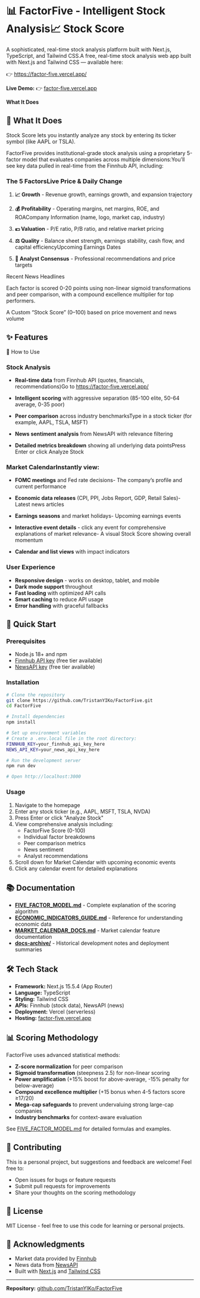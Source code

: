 # 📊 FactorFive - Intelligent Stock Analysis📈 Stock Score



A sophisticated, real-time stock analysis platform built with Next.js, TypeScript, and Tailwind CSS.A free, real-time stock analysis web app built with Next.js and Tailwind CSS — available here:

👉 https://factor-five.vercel.app/

**Live Demo:** 👉 [factor-five.vercel.app](https://factor-five.vercel.app/)

**What It Does**

## 🎯 What It Does

Stock Score lets you instantly analyze any stock by entering its ticker symbol (like AAPL or TSLA).

FactorFive provides institutional-grade stock analysis using a proprietary 5-factor model that evaluates companies across multiple dimensions:You’ll see key data pulled in real-time from the Finnhub API, including:



### The 5 FactorsLive Price & Daily Change

1. **📈 Growth** - Revenue growth, earnings growth, and expansion trajectory

2. **💰 Profitability** - Operating margins, net margins, ROE, and ROACompany Information (name, logo, market cap, industry)

3. **💵 Valuation** - P/E ratio, P/B ratio, and relative market pricing

4. **⚖️ Quality** - Balance sheet strength, earnings stability, cash flow, and capital efficiencyUpcoming Earnings Dates

5. **🎯 Analyst Consensus** - Professional recommendations and price targets

Recent News Headlines

Each factor is scored 0-20 points using non-linear sigmoid transformations and peer comparison, with a compound excellence multiplier for top performers.

A Custom “Stock Score” (0–100) based on price movement and news volume

## ✨ Features

🚀 How to Use

### Stock Analysis

- **Real-time data** from Finnhub API (quotes, financials, recommendations)Go to https://factor-five.vercel.app/

- **Intelligent scoring** with aggressive separation (85-100 elite, 50-64 average, 0-35 poor)

- **Peer comparison** across industry benchmarksType in a stock ticker (for example, AAPL, TSLA, MSFT)

- **News sentiment analysis** from NewsAPI with relevance filtering

- **Detailed metrics breakdown** showing all underlying data pointsPress Enter or click Analyze Stock



### Market CalendarInstantly view:

- **FOMC meetings** and Fed rate decisions- The company’s profile and current performance

- **Economic data releases** (CPI, PPI, Jobs Report, GDP, Retail Sales)- Latest news articles

- **Earnings seasons** and market holidays- Upcoming earnings events

- **Interactive event details** - click any event for comprehensive explanations of market relevance- A visual Stock Score showing overall momentum

- **Calendar and list views** with impact indicators


### User Experience
- **Responsive design** - works on desktop, tablet, and mobile
- **Dark mode support** throughout
- **Fast loading** with optimized API calls
- **Smart caching** to reduce API usage
- **Error handling** with graceful fallbacks

## 🚀 Quick Start

### Prerequisites
- Node.js 18+ and npm
- [Finnhub API key](https://finnhub.io/) (free tier available)
- [NewsAPI key](https://newsapi.org/) (free tier available)

### Installation

```bash
# Clone the repository
git clone https://github.com/TristanYIKo/FactorFive.git
cd FactorFive

# Install dependencies
npm install

# Set up environment variables
# Create a .env.local file in the root directory:
FINNHUB_KEY=your_finnhub_api_key_here
NEWS_API_KEY=your_news_api_key_here

# Run the development server
npm run dev

# Open http://localhost:3000
```

### Usage

1. Navigate to the homepage
2. Enter any stock ticker (e.g., AAPL, MSFT, TSLA, NVDA)
3. Press Enter or click "Analyze Stock"
4. View comprehensive analysis including:
   - FactorFive Score (0-100)
   - Individual factor breakdowns
   - Peer comparison metrics
   - News sentiment
   - Analyst recommendations
5. Scroll down for Market Calendar with upcoming economic events
6. Click any calendar event for detailed explanations

## 📚 Documentation

- **[FIVE_FACTOR_MODEL.md](./FIVE_FACTOR_MODEL.md)** - Complete explanation of the scoring algorithm
- **[ECONOMIC_INDICATORS_GUIDE.md](./ECONOMIC_INDICATORS_GUIDE.md)** - Reference for understanding economic data
- **[MARKET_CALENDAR_DOCS.md](./MARKET_CALENDAR_DOCS.md)** - Market calendar feature documentation
- **[docs-archive/](./docs-archive/)** - Historical development notes and deployment summaries

## 🛠️ Tech Stack

- **Framework:** Next.js 15.5.4 (App Router)
- **Language:** TypeScript
- **Styling:** Tailwind CSS
- **APIs:** Finnhub (stock data), NewsAPI (news)
- **Deployment:** Vercel (serverless)
- **Hosting:** [factor-five.vercel.app](https://factor-five.vercel.app/)

## 📊 Scoring Methodology

FactorFive uses advanced statistical methods:

- **Z-score normalization** for peer comparison
- **Sigmoid transformation** (steepness 2.5) for non-linear scoring
- **Power amplification** (+15% boost for above-average, -15% penalty for below-average)
- **Compound excellence multiplier** (+15 bonus when 4-5 factors score ≥17/20)
- **Mega-cap safeguards** to prevent undervaluing strong large-cap companies
- **Industry benchmarks** for context-aware evaluation

See [FIVE_FACTOR_MODEL.md](./FIVE_FACTOR_MODEL.md) for detailed formulas and examples.

## 🤝 Contributing

This is a personal project, but suggestions and feedback are welcome! Feel free to:
- Open issues for bugs or feature requests
- Submit pull requests for improvements
- Share your thoughts on the scoring methodology

## 📄 License

MIT License - feel free to use this code for learning or personal projects.

## 🙏 Acknowledgments

- Market data provided by [Finnhub](https://finnhub.io/)
- News data from [NewsAPI](https://newsapi.org/)
- Built with [Next.js](https://nextjs.org/) and [Tailwind CSS](https://tailwindcss.com/)

---

**Repository:** [github.com/TristanYIKo/FactorFive](https://github.com/TristanYIKo/FactorFive)
